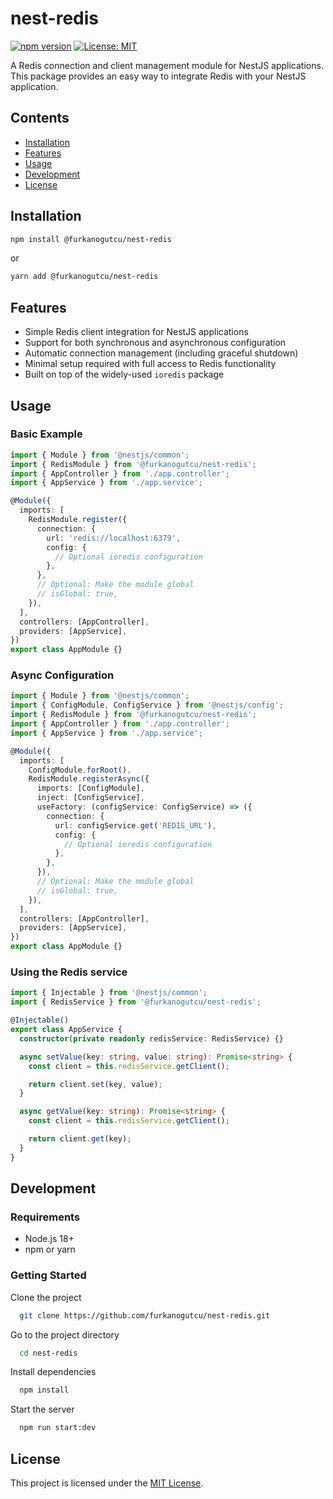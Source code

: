 # nest-redis

[![npm version](https://img.shields.io/npm/v/@furkanogutcu/nest-redis.svg)](https://www.npmjs.com/package/@furkanogutcu/nest-redis)
[![License: MIT](https://img.shields.io/badge/License-MIT-yellow.svg)](https://opensource.org/licenses/MIT)

A Redis connection and client management module for NestJS applications. This package provides an easy way to integrate Redis with your NestJS application.

## Contents

- [Installation](#installation)
- [Features](#features)
- [Usage](#usage)
- [Development](#development)
- [License](#license)

## Installation

```bash
npm install @furkanogutcu/nest-redis
```

or

```bash
yarn add @furkanogutcu/nest-redis
```

## Features

- Simple Redis client integration for NestJS applications
- Support for both synchronous and asynchronous configuration
- Automatic connection management (including graceful shutdown)
- Minimal setup required with full access to Redis functionality
- Built on top of the widely-used `ioredis` package

## Usage

### Basic Example

```typescript
import { Module } from '@nestjs/common';
import { RedisModule } from '@furkanogutcu/nest-redis';
import { AppController } from './app.controller';
import { AppService } from './app.service';

@Module({
  imports: [
    RedisModule.register({
      connection: {
        url: 'redis://localhost:6379',
        config: {
          // Optional ioredis configuration
        },
      },
      // Optional: Make the module global
      // isGlobal: true,
    }),
  ],
  controllers: [AppController],
  providers: [AppService],
})
export class AppModule {}
```

### Async Configuration

```typescript
import { Module } from '@nestjs/common';
import { ConfigModule, ConfigService } from '@nestjs/config';
import { RedisModule } from '@furkanogutcu/nest-redis';
import { AppController } from './app.controller';
import { AppService } from './app.service';

@Module({
  imports: [
    ConfigModule.forRoot(),
    RedisModule.registerAsync({
      imports: [ConfigModule],
      inject: [ConfigService],
      useFactory: (configService: ConfigService) => ({
        connection: {
          url: configService.get('REDIS_URL'),
          config: {
            // Optional ioredis configuration
          },
        },
      }),
      // Optional: Make the module global
      // isGlobal: true,
    }),
  ],
  controllers: [AppController],
  providers: [AppService],
})
export class AppModule {}
```

### Using the Redis service

```typescript
import { Injectable } from '@nestjs/common';
import { RedisService } from '@furkanogutcu/nest-redis';

@Injectable()
export class AppService {
  constructor(private readonly redisService: RedisService) {}

  async setValue(key: string, value: string): Promise<string> {
    const client = this.redisService.getClient();

    return client.set(key, value);
  }

  async getValue(key: string): Promise<string> {
    const client = this.redisService.getClient();

    return client.get(key);
  }
}
```

## Development

### Requirements

- Node.js 18+
- npm or yarn

### Getting Started

Clone the project

```bash
  git clone https://github.com/furkanogutcu/nest-redis.git
```

Go to the project directory

```bash
  cd nest-redis
```

Install dependencies

```bash
  npm install
```

Start the server

```bash
  npm run start:dev
```

## License

This project is licensed under the [MIT License](LICENSE).
